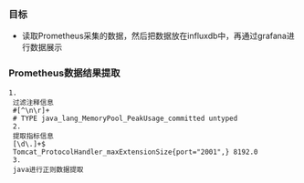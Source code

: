 ### 目标
- 读取Prometheus采集的数据，然后把数据放在influxdb中，再通过grafana进行数据展示

### Prometheus数据结果提取
```
1.
 过滤注释信息
 #[^\n\r]+
 # TYPE java_lang_MemoryPool_PeakUsage_committed untyped
 2.
 提取指标信息
 [\d\.]+$
 Tomcat_ProtocolHandler_maxExtensionSize{port="2001",} 8192.0
 3.
 java进行正则数据提取
 
```